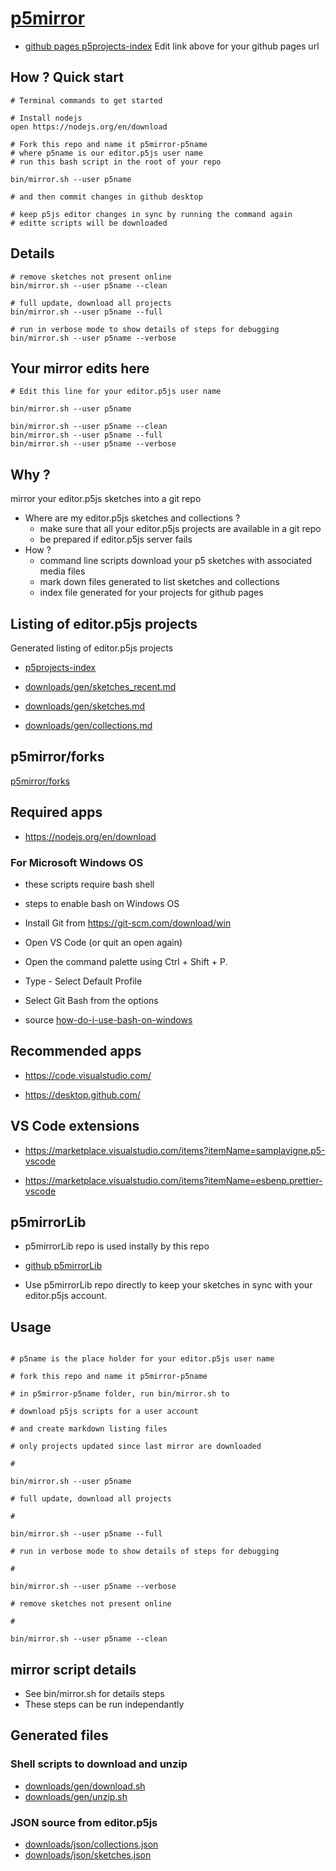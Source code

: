 # [p5mirror](https://github.com/molab-itp/p5mirror)

- [github pages p5projects-index](https://molab-itp.github.io/p5mirror/p5projects-index.html)
  Edit link above for your github pages url

## How ? Quick start

```
# Terminal commands to get started

# Install nodejs
open https://nodejs.org/en/download

# Fork this repo and name it p5mirror-p5name
# where p5name is our editor.p5js user name
# run this bash script in the root of your repo

bin/mirror.sh --user p5name

# and then commit changes in github desktop

# keep p5js editor changes in sync by running the command again
# editte scripts will be downloaded

```

## Details

```
# remove sketches not present online
bin/mirror.sh --user p5name --clean

# full update, download all projects
bin/mirror.sh --user p5name --full

# run in verbose mode to show details of steps for debugging
bin/mirror.sh --user p5name --verbose

```

## Your mirror edits here

```
# Edit this line for your editor.p5js user name

bin/mirror.sh --user p5name

bin/mirror.sh --user p5name --clean
bin/mirror.sh --user p5name --full
bin/mirror.sh --user p5name --verbose
```

## Why ?

mirror your editor.p5js sketches into a git repo

- Where are my editor.p5js sketches and collections ?
  - make sure that all your editor.p5js projects are available in a git repo
  - be prepared if editor.p5js server fails
- How ?
  - command line scripts download your p5 sketches with associated media files
  - mark down files generated to list sketches and collections
  - index file generated for your projects for github pages

## Listing of editor.p5js projects

Generated listing of editor.p5js projects

- [p5projects-index](./p5projects-index.md)

- [downloads/gen/sketches_recent.md](./downloads/gen/sketches_recent.md)
- [downloads/gen/sketches.md](./downloads/gen/sketches.md)
- [downloads/gen/collections.md](./downloads/gen/collections.md)

## p5mirror/forks

[p5mirror/forks](https://github.com/molab-itp/p5mirror/forks?include=active%2Cnetwork&page=1&period=&sort_by=last_updated)

## Required apps

- https://nodejs.org/en/download

### For Microsoft Windows OS

- these scripts require bash shell
- steps to enable bash on Windows OS

- Install Git from https://git-scm.com/download/win

- Open VS Code (or quit an open again)

- Open the command palette using Ctrl + Shift + P.

- Type - Select Default Profile

- Select Git Bash from the options

- source [how-do-i-use-bash-on-windows](https://stackoverflow.com/questions/42606837/how-do-i-use-bash-on-windows-from-the-visual-studio-code-integrated-terminal)

## Recommended apps

- https://code.visualstudio.com/

- https://desktop.github.com/

## VS Code extensions

- https://marketplace.visualstudio.com/items?itemName=samplavigne.p5-vscode

- https://marketplace.visualstudio.com/items?itemName=esbenp.prettier-vscode

## p5mirrorLib

- p5mirrorLib repo is used instally by this repo

- [github p5mirrorLib](https://github.com/molab-itp/p5mirrorLib.git)

- Use p5mirrorLib repo directly to keep your sketches in sync with your editor.p5js account.

## Usage

```

# p5name is the place holder for your editor.p5js user name

# fork this repo and name it p5mirror-p5name

# in p5mirror-p5name folder, run bin/mirror.sh to

# download p5js scripts for a user account

# and create markdown listing files

# only projects updated since last mirror are downloaded

#

bin/mirror.sh --user p5name

# full update, download all projects

#

bin/mirror.sh --user p5name --full

# run in verbose mode to show details of steps for debugging

#

bin/mirror.sh --user p5name --verbose

# remove sketches not present online

#

bin/mirror.sh --user p5name --clean

```

## mirror script details

- See bin/mirror.sh for details steps
- These steps can be run independantly

## Generated files

### Shell scripts to download and unzip

- [downloads/gen/download.sh](./downloads/gen/download.sh)
- [downloads/gen/unzip.sh](./downloads/gen/unzip.sh)

### JSON source from editor.p5js

- [downloads/json/collections.json](./downloads/json/collections.json)
- [downloads/json/sketches.json](./downloads/json/sketches.json)

<!-- ## search p5mirror on github for other repos -->
<!-- [https://github.com/search?q=p5mirror&type=repositories](https://github.com/search?q=p5mirror&type=repositories) -->

<!-- ## github pages setup

replace your-github in this link

- [github pages p5projects-index](https://your-github.github.io/p5mirror-your-github/p5projects-index.html)
 -->

```

```
